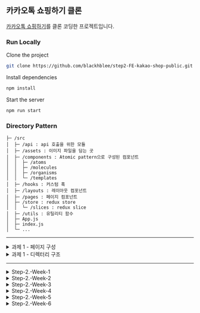 ## 카카오톡 쇼핑하기 클론

[카카오톡 쇼핑하기](https://store.kakao.com/)를 클론 코딩한 프로젝트입니다.

### Run Locally

Clone the project

```bash
git clone https://github.com/blackhblee/step2-FE-kakao-shop-public.git
```

Install dependencies

```bash
npm install
```

Start the server

```bash
npm run start
```

### Directory Pattern

```
├─ /src
│  ├─ /api : api 호출을 위한 모듈
│  ├─ /assets : 이미지 파일을 담는 곳
│  ├─ /components : Atomic pattern으로 구성된 컴포넌트
│  │  ├─ /atoms
│  │  ├─ /molecules
│  │  ├─ /organisms
│  │  └─ /templates
│  ├─ /hooks : 커스텀 훅
│  ├─ /layouts : 레이아웃 컴포넌트
│  ├─ /pages : 페이지 컴포넌트
│  ├─ /store : redux store
│  │  └─ /slices : redux slice
│  ├─ /utils : 유틸리티 함수
│  ├─ App.js
│  ├─ index.js
│  └─ ...
```

---

<details>
<summary>과제 1 - 페이지 구성</summary>
<div>

**1. 헤더 (Header)**
- 핵심 기능
>  - 메인 페이지 (로고) 이동, 장바구니 페이지 이동, 로그인 / 로그아웃
- 상세 기능
>  - 메인 페이지, 상품 상세 정보 페이지, 장바구니 페이지, 주문 페이지에서 헤더 출력
>  - `메인 페이지 버튼` 클릭 시 메인 페이지로 이동
>  - `장바구니 버튼` 클릭 시 장바구니 페이지로 이동
>  - (현재 로그인이 되어있지 않을 때) `로그인 버튼` 클릭 시 로그인 페이지로 이동
>  - (현재 로그인이 되어있을 때) `로그아웃 버튼` 클릭 시 로그아웃 (로그인 상태 종료)
- 인터페이스 요구사항
>  - 입력(1) : `메인 페이지 버튼` 클릭
>  - 출력(1) : 메인 페이지로 이동
>  - 입력(2) : `장바구니 버튼` 클릭
>  - 출력(2) : 장바구니 페이지로 이동
>  - 입력(3) : `로그인 버튼` 클릭
>  - 출력(3) : 로그인 페이지로 이동
>  - 입력(4) : `로그아웃 버튼` 클릭
>  - 출력(4) : 메인 페이지로 이동

**2. 메인 캐러셀**
- 핵심 기능
>  - 슬라이드 광고를 캐러셀로 출력
- 상세 기능
>  - 메인 페이지에서 캐러셀로 슬라이드 광고 출력
>  - 5초마다 이미지 변경
>  - `좌/우 버튼` 클릭 시 이미지 변경
- 인터페이스 요구사항
>  - 입력 : `좌/우 버튼` 클릭
>  - 출력 : 이미지 변경

**3. 전체 상품 조회**
- 핵심 기능
>  - 전체 상품 조회 및 출력
- 상세 기능
>  - 메인 페이지에서 전체 상품 목록 조회
>  - 전체 상품 조회 API로 상품 목록을 가져옴
>  - 상품 이미지와 상품 이름, 가격을 사용자 화면에 출력
>  - 상품 카드 클릭 시 상품 상세 정보 페이지로 이동
- 인터페이스 요구사항
>  - 입력(1) : -
>  - 출력(1) : 전체 상품 출력
>  - 입력(2) : 상품 카드 클릭
>  - 출력(2) : 상품 상세 정보 페이지로 이동

**4. 푸터 (Footer)**
- 핵심 기능
>  - 메인 페이지 (로고) 이동, 카카오 정보, 저작권 정보 출력
- 상세 기능
>  - 메인 페이지, 상품 상세 정보 페이지, 장바구니 페이지, 주문 페이지에서 푸터 출력
>  - `메인 페이지 버튼` 클릭 시 메인 페이지로 이동
>  - 카카오 정보 및 저작권 정보 출력
- 인터페이스 요구사항
>  - 입력 : `메인 페이지 버튼` 클릭
>  - 출력 : 메인 페이지로 이동

**5. 로그인 페이지**
- 핵심 기능
>  - 회원 서비스를 이용하기 위한 로그인
- 상세 기능
>  - 이메일과 비밀번호를 입력 후 `로그인 버튼`을 클릭할 때 HTTP Request에 담겨 서버로 요청
- 인터페이스 요구사항
>  - 입력 : 이메일과 비밀번호 입력, `로그인 버튼` 클릭
>  - 출력 : 메인 페이지로 이동

**6. 회원가입 페이지**
- 핵심 기능
>  - 서비스 이용을 위한 회원 가입
- 상세 기능
>  - 이름과 이메일, 비밀번호(및 비밀번호 확인)를 입력
>  - 이메일 유효성 검사 (정규식)
>  - 비밀번호 유효성 검사 (영문, 숫자, 특수문자 포함 및 8~16자, 비밀번호 확인과 동일)
- 인터페이스 요구사항
>  - 입력 : 이름과 이메일, 비밀번호, 비밀번호 확인 입력, `회원가입 버튼` 클릭
>  - 출력 : 로그인 페이지로 이동

**7. 상품 상세 정보 조회**
- 핵심 기능
>  - 선택한 상품의 상세 정보와 옵션 출력
- 상세 기능
>  - 전체 상품 목록에서 상품 카드 클릭 시 상품 상세 정보와 옵션 조회 API를 통해 상품 상세 정보와 옵션 불러오기
- 인터페이스 요구사항
>  - 입력 : 전체 상품 목록에서 특정한 상품 카드 클릭
>  - 출력 : 상품 상제 정보와 옵션 출력

**8. 상품 옵션 선택**
- 핵심 기능
>  - 상품 상세 정보 페이지에서 상품 옵션 선택
- 상세 기능
>  - 상품 옵션 선택 시 아래에 선택한 상품 옵션 리스트에 추가
>  - 중복 선택 불가하므로 이미 선택한 상품 옵션일 경우 토스트 메시지 출력
- 인터페이스 요구사항
>  - 입력(1) : 상품 옵션 리스트에서 옵션 클릭
>  - 출력(1) : 선택한 상품 옵션 리스트에 추가
>  - 입력(2) : 중복된 옵션 클릭
>  - 출력(2) : `이미 선택된 옵션입니다.` 토스트 메시지 출력

**9. 선택한 상품 리스트**
- 핵심 기능
>  - 선택한 상품 옵션의 수량 조절 및 삭제
- 상세 기능
>  - 선택한 상품 옵션의 수령을 조절하고 삭제 가능
>  - 선택한 옵션과 수량에 따른 합계 금액 출력
- 인터페이스 요구사항
>  - 입력 : 선택한 상품 옵션 옆에 `+/- 버튼` 클릭
>  - 출력 : 각 버튼에 따라 조절된 옵션 수량 변동, 합계 금액 출력

**10. 장바구니 담기**
- 핵심 기능
>  - 장바구니에 상품 담기
- 상세 기능
>  - `장바구니 버튼`을 클릭하면 상품 배열이 HTTP Request에 담겨 서버에 전달되어 장바구니에 담김
- 인터페이스 요구사항
>  - 입력 : `장바구니 버튼` 클릭
>  - 출력 : `장바구니에 상품이 담겼습니다.` 토스트 메시지 출력

**11. 장바구니 조회**
- 핵심 기능
>  - 장바구니 페이지에서 장바구니에 담긴 상품 확인
- 상세 기능
>  - 장바구니에 담긴 상품 데이터 출력
- 인터페이스 요구사항
>  - 입력 : -
>  - 출력 : 장바구니에 담긴 상품 데이터 출력

**12. 장바구니 리스트**
- 핵심 기능
>  - 장바구니에 담긴 상품 옵션의 수량 조절 및 삭제
- 상세 기능
>  - 상품 옵션과 수량에 따른 합계 금액 출력
>  - 상품 옵션의 수령을 조절하고 삭제 가능
>  - `주문하기 버튼`을 클릭하면 주문 화면으로 이동
- 인터페이스 요구사항
>  - 입력(1) : 상품 옵션 옆에 `+/- 버튼` 클릭
>  - 출력(1) : 각 버튼에 따라 조절된 옵션 수량 변동, 합계 금액 출력
>  - 입력(2) : `주문하기 버튼` 클릭
>  - 출력(2) : 주문 페이지로 이동

**13. 주문**
- 핵심 기능
>  - 결제 전 주문 상품 확인 및 결제 동의 과정
- 상세 기능
>  - 장바구니 페이지에서 `주문하기 버튼` 클릭되었을 때 장바구니에 담긴 상품 배열이 HTTP Request에 담겨 서버의 장바구니 리스트 수정
>  - 반환된 장바구니 리스트를 이용해 장바구니에 담긴 상품들의 정보와 수량, 합계 결제 금액 출력
>  - `구매조건 확인 및 결제 진행 동의` / `개인정보 제3자 제공 동의`를 체크 박스로 입력 받아 체크 되었을 때만 결제 진행
- 인터페이스 요구사항
>  - 입력 : `구매조건 확인 및 결제 진행 동의` / `개인정보 제3자 제공 동의` 체크 박스
>  - 출력 : -

**14. 결제**
- 핵심 기능
>  - 실제 결제하는 절차 없이 상품 주문
- 상세 기능
>  - 주문 페이지에서 `결제하기 버튼` 클릭 시 실제 결제하는 절차 없이 상품 주문한 것으로 처리
- 인터페이스 요구사항
>  - 입력 : `결제하기 버튼` 클릭
>  - 출력 : 구매 완료 페이지로 이동

**15. 구매 완료 페이지**
- 핵심 기능
>  - 결제 후 주문한 상품에 대한 결과 출력
- 상세 기능
>  - 주문 정보(상품명, 옵션, 결제 금액) 출력
>  - `쇼핑 계속하기 버튼` 클릭 시 메인 페이지로 이동
- 인터페이스 요구사항
>  - 입력(1) : -
>  - 출력(1) : 주문 정보 출력
>  - 입력(2) : `쇼핑 계속하기 버튼` 클릭
>  - 출력(2) : 메인 페이지로 이동

</div>
</details>

<details>
<summary>과제 1 - 디렉터리 구조</summary>
<div>

```
/kakaotechcampus-kakaostore-clone
├─ /public : 컴파일이 필요 없는 정적 파일을 담는 곳
├─ /src
│  ├─ /components : 여러 페이지에서 사용되는 컴포넌트
│  │  ├─ Footer.js
│  │  ├─ Header.js
│  │  └─ ...
│  ├─ /dto : 데이터 검증을 위한 dto
│  ├─ /hooks : 커스텀 훅
│  ├─ /pages : 특정 페이지에서 사용되는 컴포넌트
│  │  ├─ Cart.js
│  │  ├─ Login.js
│  │  ├─ Main.js
│  │  └─ ...
│  ├─ /styles : css 파일을 담는 곳
│  ├─ api.js : api 호출 모듈
│  ├─ App.js
│  ├─ index.js
│  └─ ...
```

</div>
</details>

---

<details>
<summary>Step-2.-Week-1</summary>
<div>
  
## 카카오 테크 캠퍼스 2단계 - FE - 1주차 클론 과제

</br>

## **과제명**
```
1. 쇼핑몰 웹사이트 탐색을 통한 페이지 구성
2. UI 컴포넌트의 명칭과 사용법 익히기
```
</br>

## **과제 설명**

✅**과제 1.**
```
쇼핑몰 웹사이트를 탐색해 어떠한 페이지 구성을 가지고 있는지 체크합니다. 
대부분의 쇼핑몰은 다음의 페이지 구성을 가지고 있습니다.

- 메인 페이지
- 상품 검색 결과 페이지
- 개별 상품 상세 페이지
- 주문 목록 페이지
- 결제 페이지
- 결제 완료 페이지
- 장바구니 페이지
- ...

이와 같이 위의 서비스가 동작하는데 필수적인 페이지가 무엇이 있고, 해당 페이지에서 어떠한 기능이 구현되어야 하는지 작성하세요. 
그리고 어떠한 디렉터리 구조로 프로젝트를 진행할지 작성해주세요. (README.md 파일에 작성)
```

```
README.md의 예시 형식입니다. 아래를 참고해 작성해주세요. 
각 페이지마다 핵심 기능, 기능 상세 설명, 인터페이스 요구사항이 어떤 것이 있을지 고민해서 작성해주세요.

###예시

#페이지별 구성
1. 로그인 페이지
- 핵심 기능: 로그인 요청 및 사용자 로그인 정보 저장
- 기능 상세 설명: 이메일과 비밀번호를 이용해 로그인을 진행하고, 이에 대한 상태 처리를 합니다.
- 인터페이스 요구사항: 이메일 또는 비밀번호에 들어온 값이 적합하지 않은 경우 적절한 알림을 보냅니다. 
-- ...

#디렉터리 구조
- public
- src
- components
- hooks
- routes
- styles
- dto
- ...
```

</br>

✅**과제 2.**

```
프론트 개발자가 다른 프론트 개발자와 소통 및 UI 디자이너와 소통하는데 필수적인 UI 컴포넌트의 명칭과 사용법을 익힙니다.
수업시간에 배운 컴포넌트의 명칭과 사용법 이외에 대표적인 UI 라이브러리 홈페이지를 조사해보면 수많은 컴포넌트가 어떤식으로 동작하는지 확인할 수 있습니다.
리액트 프로젝트를 생성하고, 토스트, 브래드크럼, 캐러셀, 라디오버튼, 토글버튼, 체크리스트를 UI 라이브러리가 아닌 자신만의 방식으로 스타일링하고 상태 관리를 적용해 코드를 작성하세요.
작성된 코드는 레퍼지토리에 업로드하여 멘토님에게 전달해주세요.
```

</br>

✅**과제 3.**

```
각 컴포넌트를 시현해 볼 수 있는 페이지를 만드세요. 
하나의 페이지에 모든 컴포넌트를 둬도 좋고, 각 페이지별로 분리해도 괜찮습니다.
```

</br>

## **과제 상세 : 수강생들이 과제를 진행할 때, 유념해야할 것**
```
1. README.md 파일은 동료 개발자에게 프로젝트에 쉽게 랜딩하도록 돕는 중요한 소통 수단입니다. 
해당 프로젝트에 대해 아무런 지식이 없는 동료들에게 설명하는 것처럼 쉽고, 간결하게 작성해주세요.

2. 좋은 개발자는 디자이너, 기획자, 마케터 등 여러 포지션에 있는 분들과 소통을 잘합니다. 
UI 컴포넌트의 명칭과 이를 구현하는 능력은 필수적인 커뮤니케이션 스킬이자 필요사항이니 어떤 상황에서 해당 컴포넌트를 사용하면 좋을지 고민하며 코드를 작성해보세요.
```
</br>

## **코드리뷰 관련: PR시, 아래 내용을 포함하여 코멘트 남겨주세요.**
**1. PR 제목과 내용을 아래와 같이 작성 해주세요.**

>- PR 제목 : 부산대FE_라이언_1주차 과제

</br>

---
</div>
</details>

<details>
<summary>Step-2.-Week-2</summary>
<div>

## 카카오 테크 캠퍼스 2단계 - FE - 2주차 클론 과제
</br>

## **과제명**
```
1. 코드 디자인 패턴과 상태 관리
```
</br>

## **과제 설명**

✅**과제 1. 아토믹 컴포넌트 디자인 패턴 사용** 
```
- 회원가입, 로그인 페이지 개발에 필요한 컴포넌트를 아토믹 디자인 패턴을 사용해 작성하세요.
- 작성한 컴포넌트는 사용의 편의성을 위해 Props에 적절한 주석을 달아주세요.
```

</br>

✅**과제 2. 회원 가입, 로그인 페이지 개발** 

```
- 백엔드 API 문서를 참고하여 회원가입, 로그인 페이지를 개발하세요.
- 각 페이지에는 적합한 값이 입력되도록 하고, 적절하지 않은 값이 들어온 경우 API 요청을 보내기 전에 프론트에서 에러 캐칭을 해주세요.
- 회원가입, 로그인 후에는 메인 페이지로 리다이렉트하세요.
- API 응답 과정에서 로그인이 실패하는 경우, 회원가입이 실패한 경우에 대해서 에러 캐칭도 적용해야 합니다.
```

</br>

✅**과제 3. 상태관리 모듈 적용** 

```
- 로그인 후에 사용자의 정보를 상태관리 모듈을 하나 선정해 저장하고 불러올 수 있도록 코드를 작성하세요.
- 사용자가 로그인 상태일 때는 GNB 영역에 로그인 버튼이 보이면 안됩니다.
- 로그아웃시 상태를 초기화하세요.
- 새로고침 시에도 상태를 잃지 않고 유지해야 합니다.
- 일정한 시간이 지나면 로그인 유지가 끝나도록 설정하세요.(예: 1일)
```

</br>

## **과제 상세 : 수강생들이 과제를 진행할 때, 유념해야할 것**
```
1. 아토믹 컴포넌트를 작성할 때 Atoms, Molecules에 반드시 특정한 컴포넌트가 들어갈 필요는 없습니다. 개발자의 주관이 들어갈 수 있는 부분이니 적절한 뎁스로 나누어보세요.

2. API 요청을 보내고, 응답 받을 때 성공 케이스만 생각해 코드를 작성하는 경우가 많습니다. 숨은 에러 케이스는 없을지 한 번 더 고민해보세요.

3. 상태 관리 모듈은 자신이 써보고 싶은 어떤 모듈이던 상관 없습니다. 모듈을 사용해보면서 모듈에 들어가는 미들웨어나 툴도 사용해보세요.
```
</br>

## **코드리뷰 관련: PR시, 아래 내용을 포함하여 코멘트 남겨주세요.**
**1. PR 제목과 내용을 아래와 같이 작성 해주세요.**

>- PR 제목 : 부산대FE_라이언_2주차 과제

</br>

**2. PR 내용 :**

>- 코드 작성하면서 어려웠던 점
>- 코드 리뷰 시, 멘토님이 중점적으로 리뷰해줬으면 하는 부분

---
</div>
</details>

<details>
<summary>Step-2.-Week-3</summary>
<div>

## 카카오 테크 캠퍼스 2단계 - FE - 3주차 클론 과제
</br>

## **과제명**
```
1. 비동기 통신 활용과 레이아웃
```
</br>

## **과제 설명**

✅**과제 1. 상품 목록 페이지 개발**
```
- 백엔드 API 문서를 참고하여 상품 목록 페이지를 개발하세요.
- 페이지네이션을 이용해 페이지 값을 증가시켜가며 조회될 수 있도록 코드를 작성해주세요. 
- 데이터 로딩 과정에 로더를 구현하세요.
- 데이터 불러오기를 할 때 react-query를 사용해보세요.
```

</br>

✅**과제 2. 스켈레톤과 로더**

```
- 컴포넌트에 props를 전달해 데이터 로딩 중 스켈레톤 또는 로더가 적용될 수 있도록 코드를 작성해보세요.
- 상품 목록 카드에 스켈레톤을 적용하세요.
- 페이지 전체에 대한 로딩이 진행될 때는 글로벌 로더를 적용해보세요.(적절한 모듈을 찾아 적용해도 좋습니다.)
```

</br>

✅**과제 3. 백엔드 상태 코드 반응**

```
- API 응답에 대해 전처리 하는 코드를 작성해보세요.
- 200, 300, 400, 500번 대의 상태 코드별 에러 캐칭이 필요한 경우라면 해당 함수에서 먼저 실행되도록 코드를 작성합니다.
- react-query에서 전처리하는 방식이 있다면 해당 방식을 적용하거나 또는 별도의 함수나 클래스를 만들어 관리를 시도해보면 됩니다.
```

</br>

## **과제 상세 : 수강생들이 과제를 진행할 때, 유념해야할 것**
```
1. 스켈레톤과 로더를 바텀부터 만들기보단 Codepen 등을 참고해 구현하고, Props를 통한 실제 적용에 집중해주세요.
2. 과제 3번을 해결할 때 Facade pattern을 참고해보세요.
3. 과제 1번을 해결할 때 react-query를 사용해보되 전체 프로젝트에 react-query를 적용할 필요는 없습니다. 하나 이상의 API 요청에 적용해보세요.
```
</br>

## **코드리뷰 관련: PR시, 아래 내용을 포함하여 코멘트 남겨주세요.**
**1. PR 제목과 내용을 아래와 같이 작성 해주세요.**

>- PR 제목 : 부산대FE_라이언_3주차 과제

</br>

**2. PR 내용 :**

>- 코드 작성하면서 어려웠던 점
>- 코드 리뷰 시, 멘토님이 중점적으로 리뷰해줬으면 하는 부분

---
</div>
</details>

<details>
<summary>Step-2.-Week-4</summary>
<div>
  
## 카카오 테크 캠퍼스 2단계 - FE - 4주차 클론 과제
</br>

## **과제명**
```
상세 페이지 개발과 라이브러리
```
</br>

## **과제 설명**

✅**과제 1. 상품 상세 페이지 개발**
```
- 백엔드 API 문서를 참고하여 상품 상세 페이지를 개발하세요.
- 한 개의 UI 라이브러리를 선정해 사용해보세요. 
- 적절하지 않은 상품 ID 값이 들어오거나 찾을 수 없는 상품일 때 404 페이지 또는 "상품을 찾을 수 없습니다."라는 메시지가 있는 페이지로 이동될 수 있도록 코드를 작성하세요.
- 데이터 로딩이 완료될 때까지 로더를 적용하세요.
- '장바구니 담기' 버튼과 '구매' 버튼을 나누어 배치하세요.
```

</br>

✅**과제 2. 장바구니 페이지 개발**

```
- 백엔드 API 문서를 참고하여 장바구니 페이지를 개발하세요.
- 담아둔 상품에 대해 조회, 수량 변경, 항목 삭제가 구현되어야 합니다.
- '결제하기' 버튼을 만들고, 클릭시 결제 페이지로 이동될 수 있도록 개발하세요.
- 다른 모든 페이지와 마찬가지로 비동기 데이터 요청이 발생하니 로더 또는 스켈레톤을 통해 장바구니 목록을 불러올 때 로딩 상태를 표시하세요.
```

</br>

## **과제 상세 : 수강생들이 과제를 진행할 때, 유념해야할 것**
```
1. UI 라이브러리를 사용할 때 모든 구성요소에 UI 라이브러리의 규칙을 적용할 필요는 없습니다. UI 라이브러리의 사용법을 익히고, 하나 이상의 컴포넌트에 적용해봅니다.
```
</br>

## **코드리뷰 관련: PR시, 아래 내용을 포함하여 코멘트 남겨주세요.**
**1. PR 제목과 내용을 아래와 같이 작성 해주세요.**

>- PR 제목 : 부산대FE_라이언_4주차 과제

</br>

**2. PR 내용 :**

>- 코드 작성하면서 어려웠던 점
>- 코드 리뷰 시, 멘토님이 중점적으로 리뷰해줬으면 하는 부분

---
</div>
</details>

<details>
<summary>Step-2.-Week-5</summary>
<div>

## 카카오 테크 캠퍼스 2단계 - FE - 5주차 클론 과제
</br>

## **과제명**
```
주문 결제 개발 
```
</br>

## **과제 설명**

✅**과제 1. 주문 결제 페이지 개발**
```
- 백엔드 API 문서를 참고하여 주문 결제 페이지를 개발하세요.
- 결제 페이지에서는 결제 전 결제 상세 정보에 대한 데이터를 조회하고, 결제를 확정하는 기능 2가지에 중점을 둡니다.
```

</br>

✅**과제 2. 테스트 결제**

```
- 한 개의 PG 서비스 또는 PG 서비스를 돕는 서드파티 앱을 사용해 개발합니다.
- 테스트 환경에서 결제를 성공해야 합니다.
- 결제가 실패하는 경우(잔고 부족, 결제 정보 불일치 등)에 대해 에러 캐칭을 적용하세요.
- 다양한 에러 상황에 대해 주석으로 에러 상황과 대응 방식을 설명해주세요.
```

</br>

## **과제 상세 : 수강생들이 과제를 진행할 때, 유념해야할 것**
```
1. 결제를 구현할 때 새로운 모듈을 학습하는데 있어서 생각보다 시간 소요가 클 것입니다. 또한 몇몇의 PG사에서 제공하는 SDK의 경우 리액트와 호환성이 나쁜 경우도 있습니다. 
2. 테스트 결제시에 실제 비용이 나가는 것처럼 보이는 경우도 있습니다. PG사마다 정책이 다르지만 대부분 테스트 금액은 1일 이내로 환급받는 구조입니다.
3. 결제시에는 생각보다 많은 데이터를 하나의 페이로드에 담아 전달해야 합니다. 이 과정에서 데이터가 적절하지 않은 값이 들어갈 가능성이 높고, 코드가 복잡해질 수 있습니다. 기능 단위를 나누어 함수형 프로그래밍을 시도해보는게 도움이 될 수 있습니다.
```
</br>

## **코드리뷰 관련: PR시, 아래 내용을 포함하여 코멘트 남겨주세요.**
**1. PR 제목과 내용을 아래와 같이 작성 해주세요.**

>- PR 제목 : 부산대FE_라이언_5주차 과제

</br>

**2. PR 내용 :**

>- 코드 작성하면서 어려웠던 점
>- 코드 리뷰 시, 멘토님이 중점적으로 리뷰해줬으면 하는 부분

---
</div>
</details>

<details>
<summary>Step-2.-Week-6</summary>
<div>

## 카카오 테크 캠퍼스 2단계 - FE - 6주차 클론 과제
</br>

## **과제명**
```
프로젝트 마무리
```
</br>

## **과제 설명**

✅**과제 1. 배포**
```
- Netlify를 통해 배포를 진행합니다.
- 계정을 생성하고 자신의 레포지토리를 연결해 배포합니다.
- 배포 레벨에서 사용될 환경 변수는 인스턴스에 적용되도록 직접 설정해줍니다.
- 배포에 사용될 브랜치는 개발 브랜치와 꼭 분리합니다.
```

</br>

✅**과제 2. 프로젝트 마무리**

```
- 모든 핵심 기능이 정상 작동되도록 숨은 버그와 기능을 점검합니다.
- 특정한 파일이 너무 크다면, 코드 내의 함수를 다른 파일로 옮겨 import / export 하는 등 코드 리펙터링을 진행합니다.
- 개발 환경과 배포 환경 모두 버그가 없는지 체크합니다.
```

</br>

✅**과제 3.  README.md 정리**

```
- 배포한 환경에 대해 구체적인 설명을 남겨주세요.
- 포함될 내용은 배포 순서, 배포에 영향 받는 브랜치, 배포시 주의 사항, 배포 환경 등 다른 개발자가 해당 프로젝트를 인수인계 받았을 때 문제가 없도록 꼼꼼히 작성합니다.
```

</br>

## **과제 상세 : 수강생들이 과제를 진행할 때, 유념해야할 것**
```
1. 많은 서비스가 개발 레벨에서는 잘 작동하다가도 배포 단계에서 에러를 만나는 경우가 많습니다. 배포 후에 기능을 하나하나 점검해보고, 여러 환경에서 시도해보세요.

2. 배포된 환경을 하나의 브라우저에서만 테스트하지 말고, 최대한 다양한 디바이스와 브라우저에서 테스트해보세요. 삼성 브라우저, 아이폰 사파리, 데스크탑이라면 크롬, 사파리, 파이어폭스 등으로 테스트해보세요.

3. 코드를 시간이 지나서 보면 어떤 목적으로, 왜 만들었는지 알아보기 힘든 경우가 많습니다. 기본적인 내용이라 생각한 부분도 주석을 달아주세요.
```
</br>

## **코드리뷰 관련: PR시, 아래 내용을 포함하여 코멘트 남겨주세요.**
**1. PR 제목과 내용을 아래와 같이 작성 해주세요.**

>- PR 제목 : 부산대FE_라이언_6주차 과제

</br>

**2. PR 내용 :**

>- 코드 작성하면서 어려웠던 점
>- 코드 리뷰 시, 멘토님이 중점적으로 리뷰해줬으면 하는 부분

---
</div>
</details>
